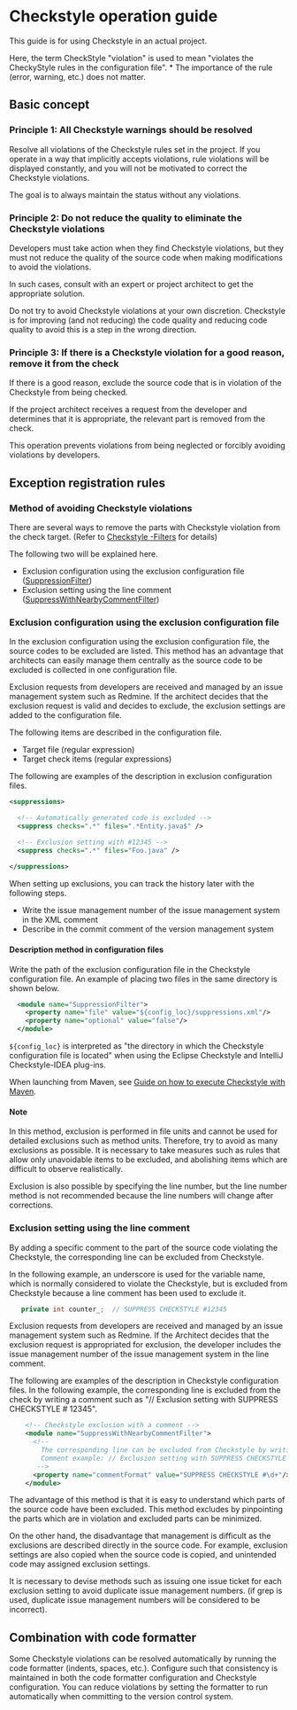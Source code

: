 # Checkstyle operation guide

This guide is for using Checkstyle in an actual project.

Here, the term CheckStyle "violation" is used to mean "violates the CheckyStyle rules in the configuration file". * The importance of the rule (error, warning, etc.) does not matter.

## Basic concept

### Principle 1: All Checkstyle warnings should be resolved

Resolve all violations of the Checkstyle rules set in the project.
If you operate in a way that implicitly accepts violations, rule violations will be displayed constantly,
and you will not be motivated to correct the Checkstyle violations.

The goal is to always maintain the status without any violations.

### Principle 2: Do not reduce the quality to eliminate the Checkstyle violations

Developers must take action when they find Checkstyle violations,
but they must not reduce the quality of the source code when making modifications to avoid the violations.

In such cases, consult with an expert or project architect to get the appropriate solution.

Do not try to avoid Checkstyle violations at your own discretion.
Checkstyle is for improving (and not reducing) the code quality and reducing code quality to avoid this is a step in the wrong direction.


###  Principle 3: If there is a Checkstyle violation for a good reason, remove it from the check

If there is a good reason, exclude the source code that is in violation of the Checkstyle from being checked.

If the project architect receives a request from the developer and determines that it is appropriate, 
the relevant part is removed from the check.

This operation prevents violations from being neglected or forcibly avoiding violations by developers.

## Exception registration rules

### Method of avoiding Checkstyle violations

There are several ways to remove the parts with Checkstyle violation from the check target.
(Refer to [Checkstyle -Filters](http://checkstyle.sourceforge.net/config_filters.html) for details)

The following two will be explained here.

- Exclusion configuration using the exclusion configuration file ([SuppressionFilter](http://checkstyle.sourceforge.net/config_filters.html#SuppressionFilter))
- Exclusion setting using the line comment ([SuppressWithNearbyCommentFilter](http://checkstyle.sourceforge.net/config_filters.html#SuppressWithNearbyCommentFilter))


### Exclusion configuration using the exclusion configuration file

In the exclusion configuration using the exclusion configuration file, the source codes to be excluded are listed.
This method has an advantage that architects can easily manage them centrally as the source code to be excluded is collected in one configuration file.

Exclusion requests from developers are received and managed by an issue management system such as Redmine.
If the architect decides that the exclusion request is valid and decides to exclude, the exclusion settings are added to the configuration file.

The following items are described in the configuration file.

- Target file (regular expression)
- Target check items (regular expressions)

The following are examples of the description in exclusion configuration files.

``` xml
<suppressions>

  <!-- Automatically generated code is excluded -->
  <suppress checks=".*" files=".*Entity.java$" />

  <!-- Exclusion setting with #12345 -->
  <suppress checks=".*" files="Foo.java" />
  
</suppressions>
```

When setting up exclusions, you can track the history later with the following steps.

- Write the issue management number of the issue management system in the XML comment
- Describe in the commit comment of the version management system

#### Description method in configuration files

Write the path of the exclusion configuration file in the Checkstyle configuration file.
An example of placing two files in the same directory is shown below.

``` xml
  <module name="SuppressionFilter">
    <property name="file" value="${config_loc}/suppressions.xml"/>
    <property name="optional" value="false"/>
  </module>
```

`${config_loc}` is interpreted as "the directory in which the Checkstyle configuration file is located" when using the Eclipse Checkstyle and IntelliJ Checkstyle-IDEA plug-ins.

When launching from Maven, see [Guide on how to execute Checkstyle with Maven](./Maven-settings.md).

#### Note

In this method, exclusion is performed in file units and cannot be used for detailed exclusions such as method units.
Therefore, try to avoid as many exclusions as possible.
It is necessary to take measures such as rules that allow only unavoidable items to be excluded, and abolishing items which are difficult to observe realistically.

Exclusion is also possible by specifying the line number, but the line number method is not recommended because the line numbers will change after corrections.


### Exclusion setting using the line comment

By adding a specific comment to the part of the source code violating the Checkstyle,
the corresponding line can be excluded from Checkstyle.


In the following example, an underscore is used for the variable name, which is normally considered to violate the Checkstyle, 
but is excluded from Checkstyle because a line comment has been used to exclude it.

``` java
   private int counter_;  // SUPPRESS CHECKSTYLE #12345
```

Exclusion requests from developers are received and managed by an issue management system such as Redmine.
If the Architect decides that the exclusion request is appropriated for exclusion, 
the developer includes the issue management number of the issue management system in the line comment.

The following are examples of the description in Checkstyle configuration files.
In the following example, the corresponding line is excluded from the check by writing a comment such as "// Exclusion setting with SUPPRESS CHECKSTYLE # 12345".


``` xml
    <!-- Checkstyle exclusion with a comment -->
    <module name="SuppressWithNearbyCommentFilter">
      <!--
        The corresponding line can be excluded from Checkstyle by writing a comment in a specific format.
        Comment example: // Exclusion setting with SUPPRESS CHECKSTYLE #12345
       -->
      <property name="commentFormat" value="SUPPRESS CHECKSTYLE #\d+"/>
    </module>
```

The advantage of this method is that it is easy to understand which parts of the source code have been excluded.
This method excludes by pinpointing the parts which are in violation and excluded parts can be minimized.

On the other hand, the disadvantage that management is difficult as the exclusions are described directly in the source code.
For example, exclusion settings are also copied when the source code is copied,
and unintended code may assigned exclusion settings.

It is necessary to devise methods such as issuing one issue ticket for each exclusion setting to avoid duplicate issue management numbers.
(if grep is used, duplicate issue management numbers will be considered to be incorrect).


## Combination with code formatter

Some Checkstyle violations can be resolved automatically by running the code formatter (indents, spaces, etc.).
Configure such that consistency is maintained in both the code formatter configuration and Checkstyle configuration.
You can reduce violations by setting the formatter to run automatically when committing to the version control system.
